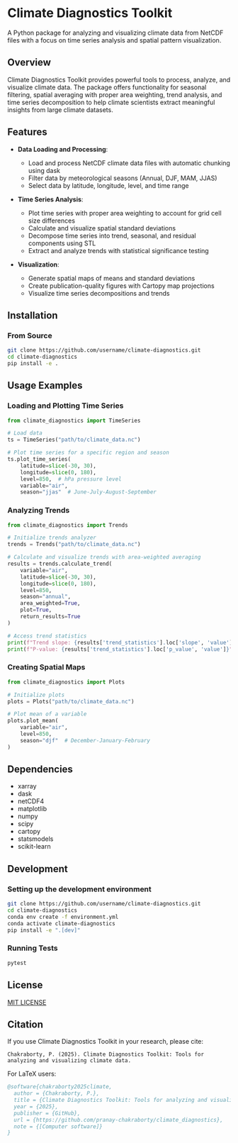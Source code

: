 # Climate Diagnostics Toolkit

A Python package for analyzing and visualizing climate data from NetCDF files with a focus on time series analysis and spatial pattern visualization.

## Overview

Climate Diagnostics Toolkit provides powerful tools to process, analyze, and visualize climate data. The package offers functionality for seasonal filtering, spatial averaging with proper area weighting, trend analysis, and time series decomposition to help climate scientists extract meaningful insights from large climate datasets.

## Features

* **Data Loading and Processing**:
  * Load and process NetCDF climate data files with automatic chunking using dask
  * Filter data by meteorological seasons (Annual, DJF, MAM, JJAS)
  * Select data by latitude, longitude, level, and time range

* **Time Series Analysis**:
  * Plot time series with proper area weighting to account for grid cell size differences
  * Calculate and visualize spatial standard deviations
  * Decompose time series into trend, seasonal, and residual components using STL
  * Extract and analyze trends with statistical significance testing

* **Visualization**:
  * Generate spatial maps of means and standard deviations
  * Create publication-quality figures with Cartopy map projections
  * Visualize time series decompositions and trends

## Installation

### From Source
```bash
git clone https://github.com/username/climate-diagnostics.git
cd climate-diagnostics
pip install -e .
```

## Usage Examples

### Loading and Plotting Time Series
``` Python
from climate_diagnostics import TimeSeries

# Load data
ts = TimeSeries("path/to/climate_data.nc")

# Plot time series for a specific region and season
ts.plot_time_series(
    latitude=slice(-30, 30),
    longitude=slice(0, 180),
    level=850,  # hPa pressure level
    variable="air",
    season="jjas"  # June-July-August-September

```

### Analyzing Trends

``` Python
from climate_diagnostics import Trends

# Initialize trends analyzer
trends = Trends("path/to/climate_data.nc")

# Calculate and visualize trends with area-weighted averaging
results = trends.calculate_trend(
    variable="air",
    latitude=slice(-30, 30),
    longitude=slice(0, 180),
    level=850,
    season="annual",
    area_weighted=True,
    plot=True,
    return_results=True
)

# Access trend statistics
print(f"Trend slope: {results['trend_statistics'].loc['slope', 'value']}")
print(f"P-value: {results['trend_statistics'].loc['p_value', 'value']}")

```


### Creating Spatial Maps

``` Python
from climate_diagnostics import Plots

# Initialize plots
plots = Plots("path/to/climate_data.nc")

# Plot mean of a variable
plots.plot_mean(
    variable="air",
    level=850,
    season="djf"  # December-January-February
)

```

## Dependencies

- xarray
- dask
- netCDF4
- matplotlib
- numpy
- scipy
- cartopy
- statsmodels
- scikit-learn

## Development

### Setting up the development environment

``` bash
git clone https://github.com/username/climate-diagnostics.git
cd climate-diagnostics
conda env create -f environment.yml
conda activate climate-diagnostics
pip install -e ".[dev]"
```
### Running Tests

``` bash
pytest
```

## License

[MIT LICENSE](https://github.com/pranay-chakraborty/climate_diagnostics/blob/master/LICENSE)

## Citation

If you use Climate Diagnostics Toolkit in your research, please cite:

```
Chakraborty, P. (2025). Climate Diagnostics Toolkit: Tools for analyzing and visualizing climate data.
```


For LaTeX users:

```bibtex
@software{chakraborty2025climate,
  author = {Chakraborty, P.},
  title = {Climate Diagnostics Toolkit: Tools for analyzing and visualizing climate data},
  year = {2025},
  publisher = {GitHub},
  url = {https://github.com/pranay-chakraborty/climate_diagnostics},
  note = {[Computer software]}
} 
```